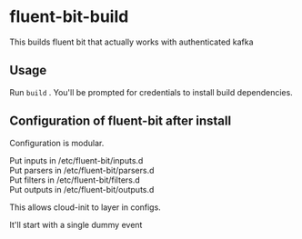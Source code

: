 # fluent-bit-build

This builds fluent bit that actually works with authenticated kafka

## Usage

Run `build` . You'll be prompted for credentials to install build dependencies.

## Configuration of fluent-bit after install

Configuration is modular.  

Put inputs in /etc/fluent-bit/inputs.d  
Put parsers in /etc/fluent-bit/parsers.d  
Put filters in /etc/fluent-bit/filters.d  
Put outputs in /etc/fluent-bit/outputs.d  
  
This allows cloud-init to layer in configs.  
  
It'll start with a single dummy event

